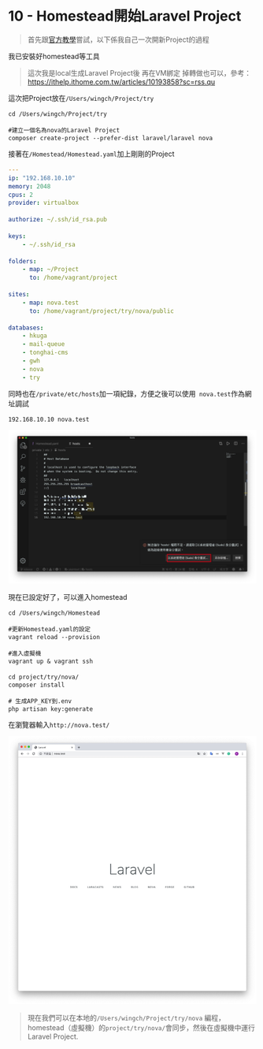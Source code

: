 # 10 - Homestead開始Laravel Project

> 首先跟[官方教學](https://laravel.com/docs/5.8/homestead)嘗試，以下係我自己一次開新Project的過程

我已安裝好homestead等工具

> 這次我是local生成Laravel Project後 再在VM綁定
> 掉轉做也可以，參考：https://ithelp.ithome.com.tw/articles/10193858?sc=rss.qu

這次把Project放在`/Users/wingch/Project/try`

```shell
cd /Users/wingch/Project/try

#建立一個名為nova的Laravel Project
composer create-project --prefer-dist laravel/laravel nova
```

接著在`/Homestead/Homestead.yaml`加上剛剛的Project

```yaml
---
ip: "192.168.10.10"
memory: 2048
cpus: 2
provider: virtualbox

authorize: ~/.ssh/id_rsa.pub

keys:
    - ~/.ssh/id_rsa

folders:
    - map: ~/Project
      to: /home/vagrant/project

sites:
    - map: nova.test
      to: /home/vagrant/project/try/nova/public
    
databases:
    - hkuga
    - mail-queue
    - tonghai-cms
    - gwh
    - nova
    - try
```

同時也在`/private/etc/hosts`加一項紀錄，方便之後可以使用` nova.test`作為網址調試

```shell
192.168.10.10 nova.test
```


![](media/15662199916491.jpg)


現在已設定好了，可以進入homestead

```shell
cd /Users/wingch/Homestead

#更新Homestead.yaml的設定
vagrant reload --provision

#進入虛擬機
vagrant up & vagrant ssh

cd project/try/nova/
composer install

# 生成APP_KEY到.env
php artisan key:generate
```

在瀏覽器輸入`http://nova.test/`

![](media/15662257158696.jpg)

> 現在我們可以在本地的`/Users/wingch/Project/try/nova` 編程，homestead（虛擬機）的`project/try/nova/`會同步，然後在虛擬機中運行Laravel Project.